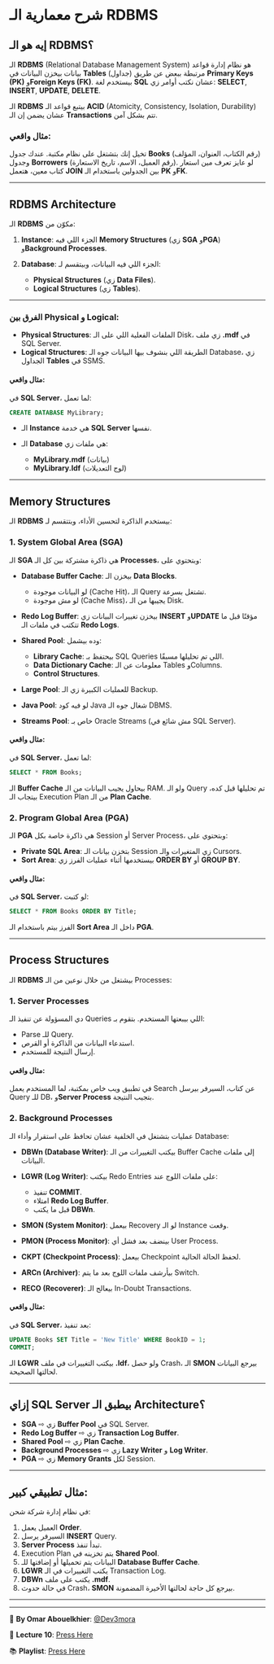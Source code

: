 # شرح معمارية الـ RDBMS

## إيه هو الـ RDBMS؟

الـ **RDBMS** (Relational Database Management System) هو نظام إدارة قواعد بيانات بيخزن البيانات في **Tables** (جداول) مرتبطة ببعض عن طريق **Primary Keys (PK)** و**Foreign Keys (FK)**. بيستخدم لغة **SQL** عشان نكتب أوامر زي:
**SELECT**, **INSERT**, **UPDATE**, **DELETE**.

الـ **RDBMS** بيتبع قواعد الـ **ACID** (Atomicity, Consistency, Isolation, Durability) عشان يضمن إن الـ **Transactions** تتم بشكل آمن.

### مثال واقعي:

تخيل إنك بتشتغل على نظام مكتبة. عندك جدول **Books** (رقم الكتاب، العنوان، المؤلف) وجدول **Borrowers** (رقم العميل، الاسم، تاريخ الاستعارة).
لو عايز تعرف مين استعار كتاب معين، هتعمل **JOIN** بين الجدولين باستخدام الـ **PK** و**FK**.

---

## RDBMS Architecture

الـ **RDBMS** مكوّن من:

1. **Instance**: الجزء اللي فيه **Memory Structures** (زي **SGA** و**PGA**) و**Background Processes**.
2. **Database**: الجزء اللي فيه البيانات، وبيتقسم لـ:

   * **Physical Structures** (زي **Data Files**).
   * **Logical Structures** (زي **Tables**).

---

### الفرق بين Physical و Logical:

* **Physical Structures**: الملفات الفعلية اللي على الـ Disk، زي ملف **.mdf** في SQL Server.
* **Logical Structures**: الطريقة اللي بنشوف بيها البيانات جوه الـ Database، زي الجداول **Tables** في SSMS.

#### مثال واقعي:

في **SQL Server**، لما تعمل:

```sql
CREATE DATABASE MyLibrary;
```

* الـ **Instance** هي خدمة **SQL Server** نفسها.
* الـ **Database** هي ملفات زي:

  * **MyLibrary.mdf** (بيانات)
  * **MyLibrary.ldf** (لوج التعديلات)

---

## Memory Structures

الـ **RDBMS** بيستخدم الذاكرة لتحسين الأداء، وبتتقسم لـ:

### 1. System Global Area (SGA)

الـ **SGA** هي ذاكرة مشتركة بين كل الـ **Processes**، وبتحتوي على:

* **Database Buffer Cache**: بيخزن الـ **Data Blocks**.

  * لو البيانات موجودة (Cache Hit)، الـ Query تشتغل بسرعة.
  * لو مش موجودة (Cache Miss)، يجيبها من الـ Disk.

* **Redo Log Buffer**: بيخزن تغييرات البيانات زي **INSERT** و**UPDATE** مؤقتًا قبل ما تتكتب في ملفات الـ **Redo Logs**.

* **Shared Pool**: وده بيشمل:

  * **Library Cache**: بيحتفظ بـ SQL Queries اللي تم تحليلها مسبقًا.
  * **Data Dictionary Cache**: معلومات عن الـ Tables وColumns.
  * **Control Structures**.

* **Large Pool**: للعمليات الكبيرة زي الـ Backup.

* **Java Pool**: لو فيه كود Java شغال جوه الـ DBMS.

* **Streams Pool**: خاص بـ Oracle Streams (مش شائع في SQL Server).

#### مثال واقعي:

في **SQL Server**، لما تعمل:

```sql
SELECT * FROM Books;
```

الـ **Buffer Cache** بيحاول يجيب البيانات من الـ RAM. ولو الـ Query تم تحليلها قبل كده، بيتجاب الـ Execution Plan من الـ **Plan Cache**.

### 2. Program Global Area (PGA)

الـ **PGA** هي ذاكرة خاصة بكل Session أو Server Process، وبتحتوي على:

* **Private SQL Area**: بتخزن بيانات الـ Session زي المتغيرات والـ Cursors.
* **Sort Area**: بيستخدمها أثناء عمليات الفرز زي **ORDER BY** أو **GROUP BY**.

#### مثال واقعي:

في **SQL Server**، لو كتبت:

```sql
SELECT * FROM Books ORDER BY Title;
```

الفرز بيتم باستخدام الـ **Sort Area** داخل الـ **PGA**.

---

## Process Structures

الـ **RDBMS** بيشتغل من خلال نوعين من الـ Processes:

### 1. Server Processes

دي المسؤولة عن تنفيذ الـ Queries اللي بيبعتها المستخدم. بتقوم بـ:

* Parse للـ Query.
* استدعاء البيانات من الذاكرة أو القرص.
* إرسال النتيجة للمستخدم.

#### مثال واقعي:

في تطبيق ويب خاص بمكتبة، لما المستخدم يعمل Search عن كتاب، السيرفر بيرسل Query للـ DB، و**Server Process** بتجيب النتيجة.

### 2. Background Processes

عمليات بتشتغل في الخلفية عشان تحافظ على استقرار وأداء الـ Database:

* **DBWn (Database Writer)**: بيكتب التغييرات من الـ Buffer Cache إلى ملفات البيانات.

* **LGWR (Log Writer)**: بيكتب Redo Entries على ملفات اللوج عند:

  * تنفيذ **COMMIT**.
  * امتلاء **Redo Log Buffer**.
  * قبل ما يكتب **DBWn**.

* **SMON (System Monitor)**: بيعمل Recovery لو الـ Instance وقعت.

* **PMON (Process Monitor)**: بينضف بعد فشل أي User Process.

* **CKPT (Checkpoint Process)**: بيعمل Checkpoint لحفظ الحالة الحالية.

* **ARCn (Archiver)**: بيأرشف ملفات اللوج بعد ما يتم Switch.

* **RECO (Recoverer)**: بيعالج الـ In-Doubt Transactions.

#### مثال واقعي:

في **SQL Server**، بعد تنفيذ:

```sql
UPDATE Books SET Title = 'New Title' WHERE BookID = 1;
COMMIT;
```

الـ **LGWR** بيكتب التغييرات في ملف **.ldf**، ولو حصل Crash، الـ **SMON** بيرجع البيانات لحالتها الصحيحة.

---

## إزاي SQL Server بيطبق الـ Architecture؟

* **SGA** ⇨ زي **Buffer Pool** في SQL Server.
* **Redo Log Buffer** ⇨ زي **Transaction Log Buffer**.
* **Shared Pool** ⇨ زي **Plan Cache**.
* **Background Processes** ⇨ زي **Lazy Writer** و **Log Writer**.
* **PGA** ⇨ زي **Memory Grants** لكل Session.

---

## مثال تطبيقي كبير:

في نظام إدارة شركة شحن:

1. العميل يعمل **Order**.
2. السيرفر يرسل **INSERT** Query.
3. **Server Process** تبدأ تنفذ.
4. Execution Plan يتم تخزينه في **Shared Pool**.
5. البيانات يتم تحميلها أو إضافتها للـ **Database Buffer Cache**.
6. **LGWR** يكتب التغييرات في الـ Transaction Log.
7. **DBWn** يكتب على ملف **.mdf**.
8. في حالة حدوث Crash، **SMON** بيرجع كل حاجة لحالتها الأخيرة المضمونة.


---
---

📌 **By Omar Abouelkhier**: [@Dev3mora](https://t.me/dev3mora)

🎥 **Lecture 10**: [Press Here](https://youtube.com/watch?v=123456789)

📚 **Playlist**: [Press Here](https://youtube.com/playlist?list=PLAooZ0tC0m8TBniehppTtfPN7aY4ztB0M&si=Q_3l5Whm12IGZu38)
